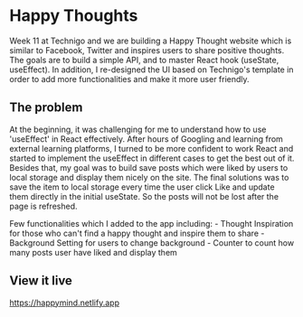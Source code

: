 # Happy Thoughts

 Week 11 at Technigo and we are building a Happy Thought website which is similar to Facebook, Twitter and inspires users to share positive thoughts. 
 The goals are to build a simple API, and to master React hook (useState, useEffect). 
 In addition, I re-designed the UI based on Technigo's template in order to add more functionalities and make it more user friendly.

 
## The problem

 At the beginning, it was challenging for me to understand how to use 'useEffect' in React effectively. 
 After hours of Googling and learning from external learning platforms, I turned to be more confident to work React and started to implement the useEffect in different cases to get the best out of it.
 Besides that, my goal was to build save posts which were liked by users to local storage and display them nicely on the site. The final solutions was to save the item to local storage every time the user click Like and update them directly in the initial useState. 
 So the posts will not be lost after the page is refreshed. 

 Few functionalities which I added to the app including:
    - Thought Inspiration for those who can't find a happy thought and inspire them to share
    - Background Setting for users to change background
    - Counter to count how many posts user have liked and display them


## View it live

https://happymind.netlify.app

